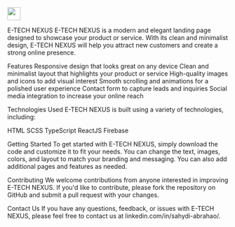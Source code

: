 


<div>
  <a href="https://e-tech-nexus.web.app/">
     <img src="https://cdn.jsdelivr.net/gh/devicons/devicon/icons/chrome/chrome-original.svg" width="30" />
  </a>
</div>

E-TECH NEXUS 
E-TECH NEXUS is a modern and elegant landing page designed to showcase your product or service. With its clean and minimalist design, E-TECH NEXUS will help you attract new customers and create a strong online presence.

Features
Responsive design that looks great on any device
Clean and minimalist layout that highlights your product or service
High-quality images and icons to add visual interest
Smooth scrolling and animations for a polished user experience
Contact form to capture leads and inquiries
Social media integration to increase your online reach

Technologies Used
E-TECH NEXUS is built using a variety of technologies, including:

HTML
SCSS
TypeScript
ReactJS
Firebase

Getting Started
To get started with E-TECH NEXUS, simply download the code and customize it to fit your needs. You can change the text, images, colors, and layout to match your branding and messaging. You can also add additional pages and features as needed.

Contributing
We welcome contributions from anyone interested in improving E-TECH NEXUS. If you'd like to contribute, please fork the repository on GitHub and submit a pull request with your changes.

Contact Us
If you have any questions, feedback, or issues with E-TECH NEXUS, please feel free to contact us at linkedin.com/in/sahydi-abrahao/.
